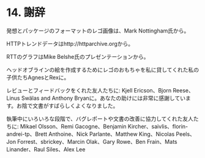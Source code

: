 # 14. 謝辞

発想とパッケージのフォーマットのレゴ画像は、Mark Nottingham氏から。

HTTPトレンドデータはhttp://httparchive.orgから。

RTTのグラフはMike Belshe氏のプレゼンテーションから。

ヘッドオブラインの絵を作成するためにレゴのおもちゃを私に貸してくれた私の子供たちAgnesとRexに。

レビューとフィードバックをくれた友人たちに: Kjell Ericson、Bjorn Reese、Linus Swälas and Anthony Bryanに。あなたの助けには非常に感謝しています。お陰で文書がすばらしくよくなりました。

執筆中にいろいろな段階で、バグレポートや文書の改善に協力してくれた友人たちに: Mikael Olsson、Remi Gacogne、Benjamin Kircher、saivlis、florin-andrei-tp、Brett Anthoine、Nick Parlante、Matthew King、Nicolas Peels、Jon Forrest、sbrickey、Marcin Olak、Gary Rowe、Ben Frain、Mats Linander、Raul Siles、Alex Lee
